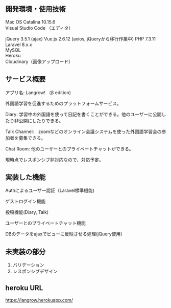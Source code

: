 ## 開発環境・使用技術 
  
Mac OS Catalina 10.15.6  
Visual Studio Code （エディタ）  

jQuery 3.5.1 (ajax)
Vue.js 2.6.12 (axios, jQueryから移行作業中)
PHP 7.3.11  
Laravel 8.x.x  
MySQL  
Heroku  
Cloudinary（画像アップロード）  

  
## サービス概要  
  
<p>アプリ名: Langrow! （β edition)</p>
<p>外国語学習を促進するためのプラットフォームサービス。 </p>
  
<p>Diary: 学習中の外国語を使って日記を書くことができる。他のユーザーに公開したり非公開にしたりできる。</p> 
<p>Talk Channel:　zoomなどのオンライン会議システムを使った外国語学習会の参加者を募集できる。</p>
<p>Chat Room: 他のユーザーとのプライベートチャットができる。</p>
  
<p>現時点でレスポンシブ非対応なので、対応予定。</p>
  
## 実装した機能  
  
<p>Authによるユーザー認証（Laravel標準機能)</p>
<p>ゲストログイン機能</p>
<p>投稿機能(Diary, Talk)</p>
<p>ユーザーとのプライベートチャット機能</p>
<p>DBのデータをajaxでビューに反映させる処理(jQuery使用）</p>

## 未実装の部分
<ol>
    <li>バリデーション</li>
    <li>レスポンシブデザイン</li>
</ol>
  
## heroku URL  
https://langrow.herokuapp.com/
